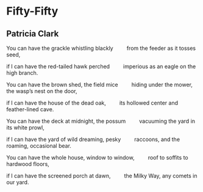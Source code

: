 # Fifty-Fifty
## Patricia Clark
You can have the grackle whistling blackly
        from the feeder as it tosses seed,

if I can have the red-tailed hawk perched
        imperious as an eagle on the high branch.

You can have the brown shed, the field mice
        hiding under the mower, the wasp’s nest on the door,

if I can have the house of the dead oak,
        its hollowed center and feather-lined cave.

You can have the deck at midnight, the possum
        vacuuming the yard in its white prowl,

if I can have the yard of wild dreaming, pesky
        raccoons, and the roaming, occasional bear.

You can have the whole house, window to window,
        roof to soffits to hardwood floors,

if I can have the screened porch at dawn,
        the Milky Way, any comets in our yard.